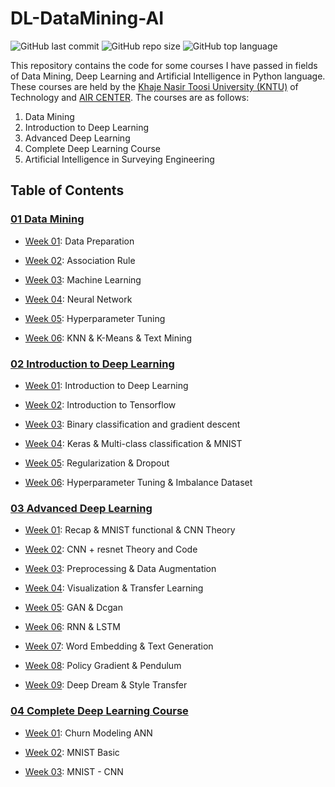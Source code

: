 # DL-DataMining-AI

![GitHub last commit](https://img.shields.io/github/last-commit/Yousefess/DL-DataMining-AI)
![GitHub repo size](https://img.shields.io/github/repo-size/Yousefess/DL-DataMining-AI)
![GitHub top language](https://img.shields.io/github/languages/top/Yousefess/DL-DataMining-AI)

This repository contains the code for some courses I have passed in fields of Data Mining, Deep Learning and Artificial Intelligence in Python language. These courses are held by the [Khaje Nasir Toosi University (KNTU)](https://geomatics.kntu.ac.ir/) of Technology and [AIR CENTER](https://t.me/AIR_Center). The courses are as follows:

1. Data Mining
2. Introduction to Deep Learning
3. Advanced Deep Learning
4. Complete Deep Learning Course
5. Artificial Intelligence in Surveying Engineering

## Table of Contents

### [01 Data Mining](https://github.com/Yousefess/DL-DataMining-AI/tree/main/01%20Data%20Mining)

- [Week 01](https://github.com/Yousefess/DL-DataMining-AI/tree/main/01%20Data%20Mining/Week%2001): Data Preparation

- [Week 02](https://github.com/Yousefess/DL-DataMining-AI/tree/main/01%20Data%20Mining/Week%2002): Association Rule

- [Week 03](https://github.com/Yousefess/DL-DataMining-AI/tree/main/01%20Data%20Mining/Week%2003): Machine Learning

- [Week 04](https://github.com/Yousefess/DL-DataMining-AI/tree/main/01%20Data%20Mining/Week%2004): Neural Network

- [Week 05](https://github.com/Yousefess/DL-DataMining-AI/tree/main/01%20Data%20Mining/Week%2005): Hyperparameter Tuning

- [Week 06](https://github.com/Yousefess/DL-DataMining-AI/tree/main/01%20Data%20Mining/Week%2006): KNN & K-Means & Text Mining

### [02 Introduction to Deep Learning](https://github.com/Yousefess/DL-DataMining-AI/tree/main/02%20Introduction%20to%20Deep%20Learning)

- [Week 01](https://github.com/Yousefess/DL-DataMining-AI/tree/main/02%20Introduction%20to%20Deep%20Learning/Week%2001): Introduction to Deep Learning

- [Week 02](https://github.com/Yousefess/DL-DataMining-AI/tree/main/02%20Introduction%20to%20Deep%20Learning/Week%2002): Introduction to Tensorflow

- [Week 03](https://github.com/Yousefess/DL-DataMining-AI/tree/main/02%20Introduction%20to%20Deep%20Learning/Week%2003): Binary classification and gradient descent

- [Week 04](https://github.com/Yousefess/DL-DataMining-AI/tree/main/02%20Introduction%20to%20Deep%20Learning/Week%2004): Keras & Multi-class classification & MNIST

- [Week 05](https://github.com/Yousefess/DL-DataMining-AI/tree/main/02%20Introduction%20to%20Deep%20Learning/Week%2005): Regularization & Dropout

- [Week 06](https://github.com/Yousefess/DL-DataMining-AI/tree/main/02%20Introduction%20to%20Deep%20Learning/Week%2006): Hyperparameter Tuning & Imbalance Dataset

### [03 Advanced Deep Learning](https://github.com/Yousefess/DL-DataMining-AI/tree/main/03%20Advance%20Deep%20Learning)

- [Week 01](https://github.com/Yousefess/DL-DataMining-AI/tree/main/03%20Advance%20Deep%20Learning/Week%2001): Recap & MNIST functional & CNN Theory

- [Week 02](https://github.com/Yousefess/DL-DataMining-AI/tree/main/03%20Advance%20Deep%20Learning/Week%2002): CNN + resnet Theory and Code

- [Week 03](https://github.com/Yousefess/DL-DataMining-AI/tree/main/03%20Advance%20Deep%20Learning/Week%2003): Preprocessing & Data Augmentation

- [Week 04](https://github.com/Yousefess/DL-DataMining-AI/tree/main/03%20Advance%20Deep%20Learning/Week%2004): Visualization & Transfer Learning

- [Week 05](https://github.com/Yousefess/DL-DataMining-AI/tree/main/03%20Advance%20Deep%20Learning/Week%2005): GAN & Dcgan

- [Week 06](https://github.com/Yousefess/DL-DataMining-AI/tree/main/03%20Advance%20Deep%20Learning/Week%2006): RNN & LSTM

- [Week 07](https://github.com/Yousefess/DL-DataMining-AI/tree/main/03%20Advance%20Deep%20Learning/Week%2007): Word Embedding & Text Generation

- [Week 08](https://github.com/Yousefess/DL-DataMining-AI/tree/main/03%20Advance%20Deep%20Learning/Week%2008): Policy Gradient & Pendulum

- [Week 09](https://github.com/Yousefess/DL-DataMining-AI/tree/main/03%20Advance%20Deep%20Learning/Week%2009): Deep Dream & Style Transfer

### [04 Complete Deep Learning Course](https://github.com/Yousefess/DL-DataMining-AI/tree/main/04%20Complete%20Deep%20Learning%20Course)

- [Week 01](https://github.com/Yousefess/DL-DataMining-AI/tree/main/04%20Complete%20Deep%20Learning%20Course/Week%2001): Churn Modeling ANN

- [Week 02](https://github.com/Yousefess/DL-DataMining-AI/tree/main/04%20Complete%20Deep%20Learning%20Course/Week%2002): MNIST Basic

- [Week 03](https://github.com/Yousefess/DL-DataMining-AI/tree/main/04%20Complete%20Deep%20Learning%20Course/Week%2003): MNIST - CNN
